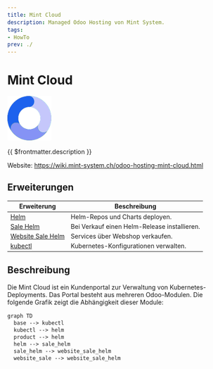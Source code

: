 ```yaml
---
title: Mint Cloud
description: Managed Odoo Hosting von Mint System.
tags:
- HowTo
prev: ./
---
```

# Mint Cloud
![](attachments/mint-cloud-favicon.png)

{{ $frontmatter.description }}

Website: <https://wiki.mint-system.ch/odoo-hosting-mint-cloud.html>

## Erweiterungen

| Erweiterung                                   | Beschreibung                                 |
| --------------------------------------------- | -------------------------------------------- |
| [Helm](Helm.md)                               | Helm-Repos und Charts deployen.              |
| [Sale Helm](Sale%20Helm.md)                   | Bei Verkauf einen Helm-Release installieren. |
| [Website Sale Helm](Website%20Sale%20Helm.md) | Services über Webshop verkaufen.             |
| [kubectl](kubectl)                            | Kubernetes-Konfigurationen verwalten.        |

## Beschreibung

Die Mint Cloud ist ein Kundenportal zur Verwaltung von Kubernetes-Deployments. Das Portal besteht aus mehreren Odoo-Modulen. Die folgende Grafik zeigt die Abhängigkeit dieser Module:

```mermaid
graph TD
  base --> kubectl
  kubectl --> helm
  product --> helm
  helm --> sale_helm
  sale_helm --> website_sale_helm
  website_sale --> website_sale_helm
```